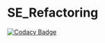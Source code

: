 # SE_Refactoring
[![Codacy Badge](https://api.codacy.com/project/badge/Grade/4fc2b20e665648c1bbc6d609fa66309c)](https://app.codacy.com/app/FelixStarke/SE_Refactoring?utm_source=github.com&utm_medium=referral&utm_content=FelixStarke/SE_Refactoring&utm_campaign=badger)